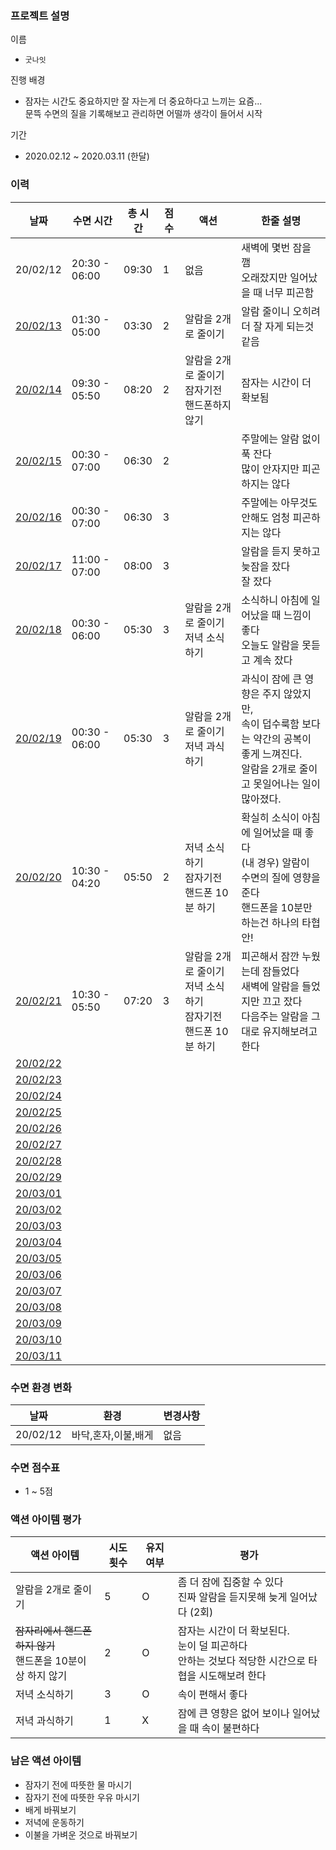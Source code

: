 ### 프로젝트 설명
이름
- `굿나잇`

진행 배경
- 잠자는 시간도 중요하지만 잘 자는게 더 중요하다고 느끼는 요즘...<br>
문뜩 수면의 질을 기록해보고 관리하면 어떨까 생각이 들어서 시작

기간
- 2020.02.12 ~ 2020.03.11 (한달)


### 이력
|  날짜  |수면 시간     |총 시간|점수|액션      |한줄 설명|
|--------|-------------|------|----|----------|--------|
|20/02/12|20:30 - 06:00|09:30|1  |없음      |새벽에 몇번 잠을 깸<br>오래잤지만 일어났을 때 너무 피곤함
|[20/02/13](/Diary/2020.02.13.md)|01:30 - 05:00|03:30|2  |알람을 2개로 줄이기      |알람 줄이니 오히려 더 잘 자게 되는것 같음
|[20/02/14](/Diary/2020.02.14.md)|09:30 - 05:50|08:20|2  |알람을 2개로 줄이기<br>잠자기전 핸드폰하지 않기|잠자는 시간이 더 확보됨
|[20/02/15](/Diary/2020.02.15.md)|00:30 - 07:00|06:30|2  ||주말에는 알람 없이 푹 잔다<br>많이 안자지만 피곤하지는 않다
|[20/02/16](/Diary/2020.02.16.md)|00:30 - 07:00|06:30|3  ||주말에는 아무것도 안해도 엄청 피곤하지는 않다
|[20/02/17](/Diary/2020.02.17.md)|11:00 - 07:00|08:00|3  ||알람을 듣지 못하고 늦잠을 잤다<br>잘 잤다
|[20/02/18](/Diary/2020.02.18.md)|00:30 - 06:00|05:30|3  |알람을 2개로 줄이기<br>저녁 소식하기|소식하니 아침에 일어났을 때 느낌이 좋다<br>오늘도 알람을 못듣고 계속 잤다
|[20/02/19](/Diary/2020.02.19.md)|00:30 - 06:00|05:30|3  |알람을 2개로 줄이기<br>저녁 과식하기|과식이 잠에 큰 영향은 주지 않았지만,<br>속이 덥수룩함 보다는 약간의 공복이 좋게 느껴진다.<br>알람을 2개로 줄이고 못일어나는 일이 많아졌다.
|[20/02/20](/Diary/2020.02.20.md)|10:30 - 04:20|05:50|2  |저녁 소식하기<br>잠자기전 핸드폰 10분 하기|확실히 소식이 아침에 일어났을 때 좋다<BR>(내 경우) 알람이 수면의 질에 영향을 준다<BR>핸드폰을 10분만 하는건 하나의 타협안!
|[20/02/21](/Diary/2020.02.21.md)|10:30 - 05:50|07:20|3  |알람을 2개로 줄이기<br>저녁 소식하기<br>잠자기전 핸드폰 10분 하기|피곤해서 잠깐 누웠는데 잠들었다<br>새벽에 알람을 들었지만 끄고 잤다<br>다음주는 알람을 그대로 유지해보려고 한다
|[20/02/22]()||||
|[20/02/23]()||||
|[20/02/24]()||||
|[20/02/25]()||||
|[20/02/26]()||||
|[20/02/27]()||||
|[20/02/28]()||||
|[20/02/29]()||||
|[20/03/01]()||||
|[20/03/02]()||||
|[20/03/03]()||||
|[20/03/04]()||||
|[20/03/05]()||||
|[20/03/06]()||||
|[20/03/07]()||||
|[20/03/08]()||||
|[20/03/09]()||||
|[20/03/10]()||||
|[20/03/11]()||||


### 수면 환경 변화
|  날짜  |환경               |변경사항|
|--------|------------------|--------|
|20/02/12|바닥,혼자,이불,배게|없음|

### 수면 점수표
- 1 ~ 5점

### 액션 아이템 평가
|액션 아이템|시도 횟수|유지여부|평가|
|----------|--------|--------|----|
|알람을 2개로 줄이기|5|O|좀 더 잠에 집중할 수 있다<br>진짜 알람을 듣지못해 늦게 일어났다 (2회)|
|~~잠자리에서 핸드폰 하지 않기~~<BR>핸드폰을 10분이상 하지 않기|2|O|잠자는 시간이 더 확보된다.<br>눈이 덜 피곤하다<br>안하는 것보다 적당한 시간으로 타협을 시도해보려 한다|
|저녁 소식하기|3|O|속이 편해서 좋다|
|저녁 과식하기|1|X|잠에 큰 영향은 없어 보이나 일어났을 때 속이 불편하다|

### 남은 액션 아이템
- 잠자기 전에 따뜻한 물 마시기
- 잠자기 전에 따뜻한 우유 마시기
- 배게 바꿔보기
- 저녁에 운동하기
- 이불을 가벼운 것으로 바꿔보기